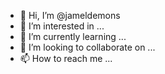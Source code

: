 - 👋 Hi, I’m @jameldemons
- 👀 I’m interested in ...
- 🌱 I’m currently learning ...
- 💞️ I’m looking to collaborate on ...
- 📫 How to reach me ...

<!---
jameldemons/jameldemons is a ✨ special ✨ repository because its `README.md` (this file) appears on your GitHub profile.
You can click the Preview link to take a look at your changes.
--->
